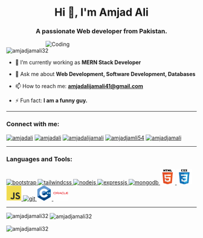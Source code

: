 <h1 align="center">Hi 👋, I'm Amjad Ali</h1>
<h3 align="center">A passionate Web developer from Pakistan.</h3>

<img src="https://so-development.org/wp-content/uploads/2021/11/full-stack-development.gif" align="right" alt="Coding" width="400">

<p align="left"> <img src="https://komarev.com/ghpvc/?username=amjadjamali32&label=Profile%20views&color=0e75b6&style=flat" alt="amjadjamali32" /> </p>

- 🌱 I’m currently working as **MERN Stack Developer**

- 💬 Ask me about **Web Development, Software Development, Databases**

- 📫 How to reach me: **amjadalijamali41@gmail.com**

- ⚡ Fun fact: **I am a funny guy.**

---

<h3 align="left">Connect with me:</h3>

<p align="left">
<a href="https://codepen.io/amjadali" target="blank"><img align="center" src="https://raw.githubusercontent.com/rahuldkjain/github-profile-readme-generator/master/src/images/icons/Social/codepen.svg" alt="amjadali" height="30" width="40" /></a>
<a href="https://linkedin.com/in/amjadali" target="blank"><img align="center" src="https://raw.githubusercontent.com/rahuldkjain/github-profile-readme-generator/master/src/images/icons/Social/linked-in-alt.svg" alt="amjadali" height="30" width="40" /></a>
<a href="https://fb.com/amjadalijamali" target="blank"><img align="center" src="https://raw.githubusercontent.com/rahuldkjain/github-profile-readme-generator/master/src/images/icons/Social/facebook.svg" alt="amjadalijamali" height="30" width="40" /></a>
<a href="https://instagram.com/amjadjamli54" target="blank"><img align="center" src="https://raw.githubusercontent.com/rahuldkjain/github-profile-readme-generator/master/src/images/icons/Social/instagram.svg" alt="amjadjamli54" height="30" width="40" /></a>
<a href="https://www.hackerrank.com/amjadjamali" target="blank"><img align="center" src="https://raw.githubusercontent.com/rahuldkjain/github-profile-readme-generator/master/src/images/icons/Social/hackerrank.svg" alt="amjadjamali" height="30" width="40" /></a>
</p>

---

<h3 align="left">Languages and Tools:</h3>
<p align="left">
<a href="https://getbootstrap.com" target="_blank" rel="noreferrer"> <img src="https://img.icons8.com/color/48/000000/bootstrap.png" alt="bootstrap" width="40" height="40"/> </a> 
<a href="https://tailwindcss.com/" target="_blank" rel="noreferrer"> <img src="https://www.vectorlogo.zone/logos/tailwindcss/tailwindcss-icon.svg" alt="tailwindcss" width="40" height="40"/> </a>
<a href="https://nodejs.org" target="_blank" rel="noreferrer"> <img src="https://img.icons8.com/color/48/000000/nodejs.png" alt="nodejs" width="40" height="40"/> </a>
<a href="https://expressjs.com" target="_blank" rel="noreferrer"> <img src="https://img.icons8.com/color/48/000000/express.png" alt="expressjs" width="40" height="40"/> </a>
<a href="https://www.mongodb.com/" target="_blank" rel="noreferrer"> <img src="https://img.icons8.com/color/48/000000/mongodb.png" alt="mongodb" width="40" height="40"/> </a>
<a href="https://www.w3schools.com/html/" target="_blank" rel="noreferrer"> <img src="https://raw.githubusercontent.com/devicons/devicon/master/icons/html5/html5-original-wordmark.svg" alt="html5" width="40" height="40"/> </a>
<a href="https://www.w3schools.com/css/" target="_blank" rel="noreferrer"> <img src="https://raw.githubusercontent.com/devicons/devicon/master/icons/css3/css3-original-wordmark.svg" alt="css3" width="40" height="40"/> </a>
<a href="https://developer.mozilla.org/en-US/docs/Web/JavaScript" target="_blank" rel="noreferrer"> <img src="https://raw.githubusercontent.com/devicons/devicon/master/icons/javascript/javascript-original.svg" alt="javascript" width="40" height="40"/> </a>
<a href="https://git-scm.com/" target="_blank" rel="noreferrer"> <img src="https://www.vectorlogo.zone/logos/git-scm/git-scm-icon.svg" alt="git" width="40" height="40"/> </a>
<a href="https://www.w3schools.com/cpp/" target="_blank" rel="noreferrer"> <img src="https://raw.githubusercontent.com/devicons/devicon/master/icons/cplusplus/cplusplus-original.svg" alt="cplusplus" width="40" height="40"/> </a>
<a href="https://www.oracle.com/" target="_blank" rel="noreferrer"> <img src="https://raw.githubusercontent.com/devicons/devicon/master/icons/oracle/oracle-original.svg" alt="oracle" width="40" height="40"/> </a>
</p>

---

<p><img align="left" src="https://github-readme-stats.vercel.app/api/top-langs?username=amjadjamali32&show_icons=true&locale=en&layout=compact" alt="amjadjamali32" /></p>

<p>&nbsp;<img align="center" src="https://github-readme-stats.vercel.app/api?username=amjadjamali32&show_icons=true&locale=en" alt="amjadjamali32" /></p>

<p><img align="center" src="https://github-readme-streak-stats.herokuapp.com/?user=amjadjamali32&" alt="amjadjamali32" /></p>
